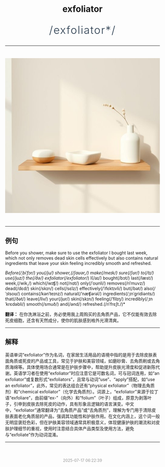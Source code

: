 <div align="center">

# exfoliator

<div style="margin: 30px 0;">
<h1 style="font-size: 2.5em; font-weight: 300; letter-spacing: 2px; margin: 0; color: #2c3e50;">
/exfoliator*/
</h1>
</div>

</div>

---

<div align="center" style="margin: 40px 0;">

![exfoliator](images/exfoliator.png)

</div>

---

## 例句

Before you shower, make sure to use the exfoliator I bought last week, which not only removes dead skin cells effectively but also contains natural ingredients that leave your skin feeling incredibly smooth and refreshed.

*Before(/ˌbiˈfɔr/) you(/ju/) shower,(/ʃaʊər,/) make(/meɪk/) sure(/ʃʊr/) to(/tɪ/) use(/juz/) the(/ðə/) exfoliator(/exfoliator*/) I(/aɪ/) bought(/bɔt/) last(/læst/) week,(/wik,/) which(/wɪʧ/) not(/nɑt/) only(/ˈoʊnli/) removes(/riˈmuvz/) dead(/dɛd/) skin(/skɪn/) cells(/sɛlz/) effectively(/ˈifɛktɪvli/) but(/bət/) also(/ˈɔlsoʊ/) contains(/kənˈteɪnz/) natural(/ˈnæʧərəl/) ingredients(/ˌɪnˈgridiənts/) that(/ðət/) leave(/liv/) your(/jʊr/) skin(/skɪn/) feeling(/ˈfilɪŋ/) incredibly(/ˌɪnˈkrɛdəbli/) smooth(/smuð/) and(/ənd/) refreshed.(/riˈfrɛʃt./)*

**翻译：** 在你洗淋浴之前，务必使用我上周购买的去角质产品，它不仅能有效去除死皮细胞，还含有天然成分，使你的肌肤感到格外光滑清爽。

---

## 解释

英语单词“exfoliator”作为名词，在家居生活用品的语境中指的是用于去除皮肤表面角质或死皮的产品或工具，常见于护肤和美容领域，如磨砂膏、去角质刷或去角质海绵等。具体使用场合通常是在护肤步骤中，帮助提升皮肤光滑度和促进新陈代谢。英语学习者在使用“exfoliator”时应注意它是可数名词，可与冠词连用，如“an exfoliator”或复数形式“exfoliators”，且常与动词“use”、“apply”搭配，如“use an exfoliator”，此外，常见的表达组合还有“physical exfoliator”（物理去角质剂）和“chemical exfoliator”（化学去角质剂）。词源上，“exfoliator”来源于拉丁语“exfoliare”，由前缀“ex-”（向外）和“folium”（叶子）组成，原意为剥落叶子，引申到皮肤去除死皮的动作，具有形象且逻辑的语言演变。中文中，“exfoliator”通常翻译为“去角质产品”或“去角质剂”，理解为专门用于清除皮肤表面老化角质层的产品，强调其功能性和护肤作用。在文化内涵上，这个词一般无明显褒贬色彩，但在护肤美容领域通常具积极意义，体现健康护肤的潮流和对皮肤护理细节的重视，使用时注意结合具体产品类型及使用方法，避免与“exfoliate”作为动词混淆。


---

<div align="center" style="margin-top: 50px;">
<small style="color: #999; font-size: 0.9em;">2025-07-17 06:22:39</small>
</div>
